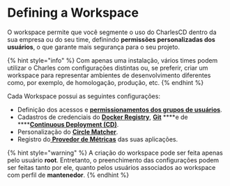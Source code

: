 # Defining a Workspace

O workspace permite que você segmente o uso do CharlesCD dentro da sua empresa ou do seu time, definindo **permissões personalizadas dos usuários**, o que garante mais segurança para o seu projeto.

{% hint style="info" %}
Com apenas uma instalação, vários times podem utilizar o Charles com configurações distintas ou, se preferir, criar um workspace para representar ambientes de desenvolvimento diferentes como, por exemplo, de homologação, produção, etc. 
{% endhint %}

Cada Workspace possui as seguintes configurações:

* Definição dos acessos e [**permissionamentos dos grupos de usuários**](../../referencia-1/permissionamento-dos-grupos-de-usuarios.md).
* Cadastros de credenciais do [**Docker Registry**](https://docs.charlescd.io/primeiros-passsos/definindo-workspace/docker-registry), [**Git**](https://docs.charlescd.io/primeiros-passsos/definindo-workspace/github) ****e de ****[**Continuous Deployment \(CD\)**](https://docs.charlescd.io/referencia/configuracao-cd).
* Personalização do [**Circle Matcher**](../../referencia-1/circle-matcher.md).
* Registro do[ **Provedor de Métricas**](../../referencia-1/metricas/) das suas aplicações.

{% hint style="warning" %}
A criação do workspace pode ser feita apenas pelo usuário **root**. Entretanto, o preenchimento das configurações podem ser feitas tanto por ele, quanto pelos usuários associados ao workspace com perfil de **mantenedor**.
{% endhint %}

